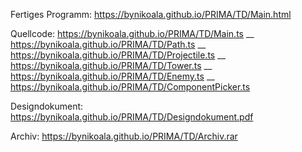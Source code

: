 Fertiges Programm:
https://bynikoala.github.io/PRIMA/TD/Main.html

Quellcode:
https://bynikoala.github.io/PRIMA/TD/Main.ts __
https://bynikoala.github.io/PRIMA/TD/Path.ts __
https://bynikoala.github.io/PRIMA/TD/Projectile.ts __
https://bynikoala.github.io/PRIMA/TD/Tower.ts __
https://bynikoala.github.io/PRIMA/TD/Enemy.ts __
https://bynikoala.github.io/PRIMA/TD/ComponentPicker.ts

Designdokument:
https://bynikoala.github.io/PRIMA/TD/Designdokument.pdf

Archiv:
https://bynikoala.github.io/PRIMA/TD/Archiv.rar
